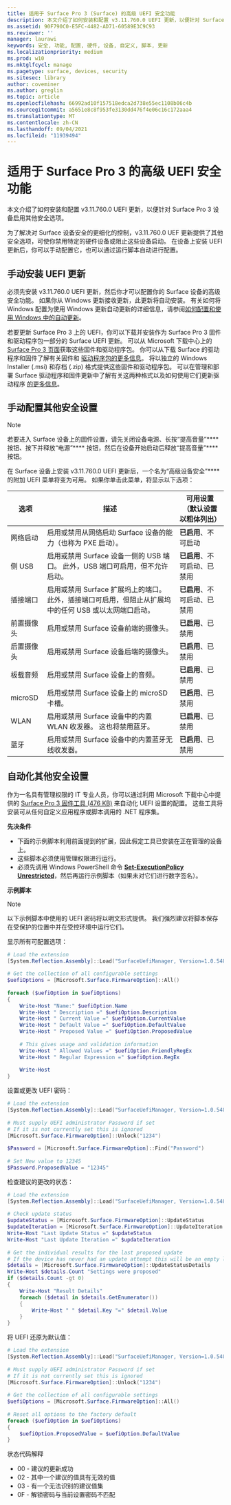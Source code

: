 ```yaml
---
title: 适用于 Surface Pro 3 (Surface) 的高级 UEFI 安全功能
description: 本文介绍了如何安装和配置 v3.11.760.0 UEFI 更新，以便针对 Surface Pro 3 设备启用其他安全选项。
ms.assetid: 90F790C0-E5FC-4482-AD71-60589E3C9C93
ms.reviewer: ''
manager: laurawi
keywords: 安全, 功能, 配置, 硬件, 设备, 自定义, 脚本, 更新
ms.localizationpriority: medium
ms.prod: w10
ms.mktglfcycl: manage
ms.pagetype: surface, devices, security
ms.sitesec: library
author: coveminer
ms.author: greglin
ms.topic: article
ms.openlocfilehash: 66992ad10f157518edca2d738e55ec1108b06c4b
ms.sourcegitcommit: a5651e8c8f953fe3130dd476f4e06c16c172aaa4
ms.translationtype: MT
ms.contentlocale: zh-CN
ms.lasthandoff: 09/04/2021
ms.locfileid: "11939494"
---
```

# <a name="advanced-uefi-security-features-for-surface-pro-3"></a>适用于 Surface Pro 3 的高级 UEFI 安全功能


本文介绍了如何安装和配置 v3.11.760.0 UEFI 更新，以便针对 Surface Pro 3 设备启用其他安全选项。

为了解决对 Surface 设备安全的更细化的控制，v3.11.760.0 UEF 更新提供了其他安全选项，可使你禁用特定的硬件设备或阻止这些设备启动。 在设备上安装 UEFI 更新后，你可以手动配置它，也可以通过运行脚本自动进行配置。

## <a name="manually-install-the-uefi-update"></a>手动安装 UEFI 更新


必须先安装 v3.11.760.0 UEFI 更新，然后你才可以配置你的 Surface 设备的高级安全功能。 如果你从 Windows 更新接收更新，此更新将自动安装。 有关如何将 Windows 配置为使用 Windows 更新自动更新的详细信息，请参阅[如何配置和使用 Windows 中的自动更新](https://support.microsoft.com/kb/306525)。

若要更新 Surface Pro 3 上的 UEFI，你可以下载并安装作为 Surface Pro 3 固件和驱动程序包一部分的 Surface UEFI 更新。 可以从 Microsoft 下载中心上的[Surface Pro 3 页面](https://www.microsoft.com/download/details.aspx?id=38826)获取这些固件和驱动程序包。 你可以从下载 Surface 的驱动程序和固件了解有关固件和 [驱动程序包的更多信息](https://support.microsoft.com/help/4023482)。 将以独立的 Windows Installer (.msi) 和存档 (.zip) 格式提供这些固件和驱动程序包。 可以在管理和部署 Surface 驱动程序和固件更新中了解有关这两种格式以及如何使用它们更新驱动程序 [的更多信息](manage-surface-driver-and-firmware-updates.md)。

## <a name="manually-configure-additional-security-settings"></a>手动配置其他安全设置


>[!NOTE]
>若要进入 Surface 设备上的固件设置，请先关闭设备电源、长按“提高音量”**** 按钮、按下并释放“电源”**** 按钮，然后在设备开始启动后释放“提高音量”**** 按钮。

在 Surface 设备上安装 v3.11.760.0 UEFI 更新后，一个名为“高级设备安全”**** 的附加 UEFI 菜单将变为可用。 如果你单击此菜单，将显示以下选项：

| 选项         | 描述                                                                                                                                                                          | 可用设置（默认设置以粗体列出） |
|----------------|--------------------------------------------------------------------------------------------------------------------------------------------------------------------------------------|---------------------------------------------|
| 网络启动   | 启用或禁用从网络启动 Surface 设备的能力（也称为 PXE 启动）。                                                                            | **已启用**、不可启动                   |
| 侧 USB       | 启用或禁用 Surface 设备一侧的 USB 端口。 此外，USB 端口可启用，但不允许启动。                                                | **已启用**、不可启动、已禁用         |
| 插接端口   | 启用或禁用 Surface 扩展坞上的端口。 此外，插接端口可启用，但阻止从扩展坞中的任何 USB 或以太网端口启动。 | **已启用**、不可启动、已禁用         |
| 前置摄像头   | 启用或禁用 Surface 设备前端的摄像头。                                                                                                                   | **已启用**、已禁用                       |
| 后置摄像头    | 启用或禁用 Surface 设备后端的摄像头。                                                                                                                    | **已启用**、已禁用                       |
| 板载音频 | 启用或禁用 Surface 设备上的音频。                                                                                                                                     | **已启用**、已禁用                       |
| microSD        | 启用或禁用 Surface 设备上的 microSD 卡槽。                                                                                                                          | **已启用**、已禁用                       |
| WLAN           | 启用或禁用 Surface 设备中的内置 WLAN 收发器。 这也将禁用蓝牙。                                                                              | **已启用**、已禁用                       |
| 蓝牙      | 启用或禁用 Surface 设备中的内置蓝牙无线收发器。                                                                                                        | **已启用**、已禁用                       |

 

## <a name="automate-additional-security-settings"></a>自动化其他安全设置


作为一名具有管理权限的 IT 专业人员，你可以通过利用 Microsoft 下载中心中提供的 [Surface Pro 3 固件工具 (476 KB)](https://go.microsoft.com/fwlink/p/?LinkID=618038) 来自动化 UEFI 设置的配置。 这些工具将安装可从任何自定义应用程序或脚本调用的 .NET 程序集。

**先决条件**

-   下面的示例脚本利用前面提到的扩展，因此假定工具已安装在正在管理的设备上。
-   这些脚本必须使用管理权限进行运行。
-   必须先调用 Windows PowerShell 命令 [**Set-ExecutionPolicy Unrestricted**](https://technet.microsoft.com/library/ee176961.aspx)，然后再运行示例脚本（如果未对它们进行数字签名）。

**示例脚本**

> [!NOTE]
> 以下示例脚本中使用的 UEFI 密码将以明文形式提供。 我们强烈建议将脚本保存在受保护的位置中并在受控环境中运行它们。


显示所有可配置选项：

```powershell
# Load the extension 
[System.Reflection.Assembly]::Load("SurfaceUefiManager, Version=1.0.5483.22783, Culture=neutral, PublicKeyToken=20606f4b5276c705")  
 
# Get the collection of all configurable settings 
$uefiOptions = [Microsoft.Surface.FirmwareOption]::All() 
 
foreach ($uefiOption in $uefiOptions) 
{ 
    Write-Host "Name:" $uefiOption.Name 
    Write-Host " Description =" $uefiOption.Description 
    Write-Host " Current Value =" $uefiOption.CurrentValue 
    Write-Host " Default Value =" $uefiOption.DefaultValue 
    Write-Host " Proposed Value =" $uefiOption.ProposedValue 
     
    # This gives usage and validation information 
    Write-Host " Allowed Values =" $uefiOption.FriendlyRegEx 
    Write-Host " Regular Expression =" $uefiOption.RegEx 
     
    Write-Host 
}
```

设置或更改 UEFI 密码：

```powershell
# Load the extension 
[System.Reflection.Assembly]::Load("SurfaceUefiManager, Version=1.0.5483.22783, Culture=neutral, PublicKeyToken=20606f4b5276c705")  
 
# Must supply UEFI administrator Password if set 
# If it is not currently set this is ignored 
[Microsoft.Surface.FirmwareOption]::Unlock("1234") 
 
$Password = [Microsoft.Surface.FirmwareOption]::Find("Password") 
 
# Set New value to 12345 
$Password.ProposedValue = "12345"
```

检查建议的更改的状态：

```powershell
# Load the extension 
[System.Reflection.Assembly]::Load("SurfaceUefiManager, Version=1.0.5483.22783, Culture=neutral, PublicKeyToken=20606f4b5276c705")  
 
# Check update status 
$updateStatus = [Microsoft.Surface.FirmwareOption]::UpdateStatus 
$updateIteration = [Microsoft.Surface.FirmwareOption]::UpdateIteration 
Write-Host "Last Update Status =" $updateStatus 
Write-Host "Last Update Iteration =" $updateIteration 
 
# Get the individual results for the last proposed update 
# If the device has never had an update attempt this will be an empty list 
$details = [Microsoft.Surface.FirmwareOption]::UpdateStatusDetails 
Write-Host $details.Count "Settings were proposed" 
if ($details.Count -gt 0) 
{ 
    Write-Host "Result Details" 
    foreach ($detail in $details.GetEnumerator()) 
    { 
        Write-Host " " $detail.Key "=" $detail.Value 
    } 
}
```

将 UEFI 还原为默认值：

```powershell
# Load the extension 
[System.Reflection.Assembly]::Load("SurfaceUefiManager, Version=1.0.5483.22783, Culture=neutral, PublicKeyToken=20606f4b5276c705")  
 
# Must supply UEFI administrator Password if set 
# If it is not currently set this is ignored 
[Microsoft.Surface.FirmwareOption]::Unlock("1234") 
 
# Get the collection of all configurable settings 
$uefiOptions = [Microsoft.Surface.FirmwareOption]::All() 
 
# Reset all options to the factory default 
foreach ($uefiOption in $uefiOptions) 
{ 
    $uefiOption.ProposedValue = $uefiOption.DefaultValue 
}
```

状态代码解释

-   00 - 建议的更新成功
-   02 - 其中一个建议的值具有无效的值
-   03 - 有一个无法识别的建议值集
-   0F - 解锁密码与当前设置密码不匹配

 
